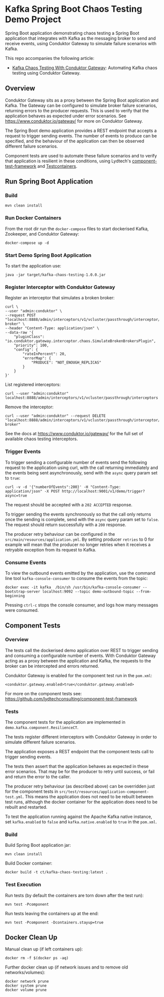 # Kafka Spring Boot Chaos Testing Demo Project

Spring Boot application demonstrating chaos testing a Spring Boot application that integrates with Kafka as the messaging broker to send and receive events, using Conduktor Gateway to simulate failure scenarios with Kafka.

This repo accompanies the following article:

- [Kafka Chaos Testing With Conduktor Gateway](https://www.lydtechconsulting.com/blog-kafka-chaos-testing.html): Automating Kafka chaos testing using Conduktor Gateway.

## Overview

Conduktor Gateway sits as a proxy between the Spring Boot application and Kafka.  The Gateway can be configured to simulate broker failure scenarios, returning errors to the producer requests.  This is used to verify that the application behaves as expected under error scenarios.  See https://www.conduktor.io/gateway/ for more on Conduktor Gateway.

The Spring Boot demo application provides a REST endpoint that accepts a request to trigger sending events.  The number of events to produce can be specified, and the behaviour of the application can then be observed different failure scenarios. 

Component tests are used to automate these failure scenarios and to verify that application is resilient in these conditions, using Lydtech's [component-test-framework](https://github.com/lydtechconsulting/component-test-framework) and [Testcontainers](https://testcontainers.com/).

## Run Spring Boot Application

### Build
```
mvn clean install
```

### Run Docker Containers

From the root dir run the `docker-compose` files to start dockerised Kafka, Zookeeper, and Conduktor Gateway:
```
docker-compose up -d
```

### Start Demo Spring Boot Application

To start the application use:
```
java -jar target/kafka-chaos-testing-1.0.0.jar
```

### Register Interceptor with Conduktor Gateway

Register an interceptor that simulates a broken broker:

```
curl \
--user "admin:conduktor" \
--request POST "localhost:8888/admin/interceptors/v1/vcluster/passthrough/interceptor/broken-broker" \
--header "Content-Type: application/json" \
--data-raw '{
    "pluginClass": "io.conduktor.gateway.interceptor.chaos.SimulateBrokenBrokersPlugin",
    "priority": 100,
    "config": {
        "rateInPercent": 20,
        "errorMap": {
            "PRODUCE": "NOT_ENOUGH_REPLICAS"
        }
    }
}'
```

List registered interceptors:

```
curl --user "admin:conduktor" localhost:8888/admin/interceptors/v1/vcluster/passthrough/interceptors
```

Remove the interceptor:

```
curl --user "admin:conduktor" --request DELETE "localhost:8888/admin/interceptors/v1/vcluster/passthrough/interceptor/broken-broker"
```

See the docs at https://www.conduktor.io/gateway/ for the full set of available chaos testing interceptors.

### Trigger Events

To trigger sending a configurable number of events send the following request to the application using curl, with the call returning immediately and the events being sent asynchronously, send with the `async` query param set to `true`:

```
curl -v -d '{"numberOfEvents":200}' -H "Content-Type: application/json" -X POST http://localhost:9001/v1/demo/trigger?async=true
```

The request should be accepted with a `202 ACCEPTED` response. 

To trigger sending the events synchronously so that the call only returns once the sending is complete, send with the `async` query param set to `false`.  The request should return successfully with a `200` response.

The producer retry behaviour can be configured in the `src/main/resources/application.yml`.  By setting producer `retries` to 0 for example will mean that the producer no longer retries when it receives a retryable exception from its request to Kafka.

### Consume Events

To view the outbound events emitted by the application, use the command line tool `kafka-console-consumer` to consume the events from the topic:
```
docker exec -it kafka  /bin/sh /usr/bin/kafka-console-consumer --bootstrap-server localhost:9092 --topic demo-outbound-topic --from-beginning
```
Pressing `ctrl-c` stops the console consumer, and logs how many messages were consumed.

## Component Tests

### Overview

The tests call the dockerised demo application over REST to trigger sending and consuming a configurable number of events.  With Conduktor Gateway acting as a proxy between the application and Kafka, the requests to the broker can be intercepted and errors returned. 

Conduktor Gateway is enabled for the component test run in the `pom.xml`:

```
<conduktor.gateway.enabled>true</conduktor.gateway.enabled>
```

For more on the component tests see: https://github.com/lydtechconsulting/component-test-framework

### Tests

The component tests for the application are implemented in `demo.kafka.component.ResilienceCT`.

The tests register different interceptors with Conduktor Gateway in order to simulate different failure scenarios.

The application exposes a REST endpoint that the component tests call to trigger sending events.

The tests then assert that the application behaves as expected in these error scenarios.  That may be for the producer to retry until success, or fail and return the error to the caller.

The producer retry behaviour (as described above) can be overridden just for the component tests in `src/test/resources/application-component-test.yml`.  This means the application does not need to be rebuilt between test runs, although the docker container for the application does need to be rebuilt and restarted.

To test the application running against the Apache Kafka native instance, set `kafka.enabled` to `false` and `kafka.native.enabled` to `true` in the `pom.xml`.

### Build

Build Spring Boot application jar:
```
mvn clean install
```

Build Docker container:
```
docker build -t ct/kafka-chaos-testing:latest .
```

### Test Execution

Run tests (by default the containers are torn down after the test run):
```
mvn test -Pcomponent
```

Run tests leaving the containers up at the end:
```
mvn test -Pcomponent -Dcontainers.stayup=true
```

## Docker Clean Up

Manual clean up (if left containers up):
```
docker rm -f $(docker ps -aq)
```

Further docker clean up (if network issues and to remove old networks/volumes):
```
docker network prune
docker system prune
docker volume prune
```
